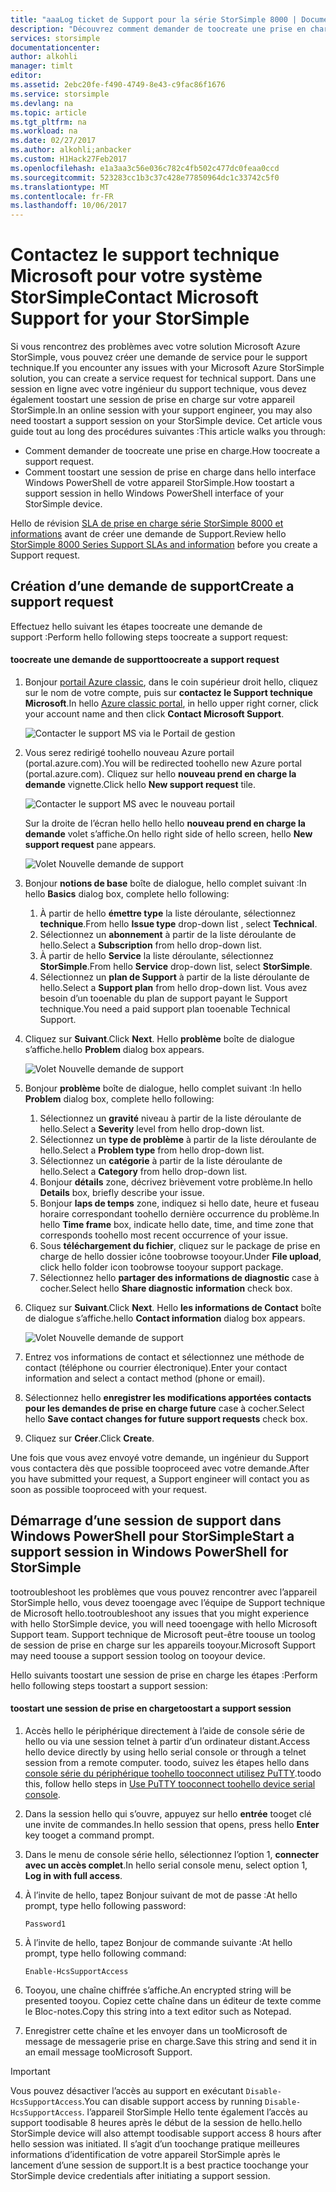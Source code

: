 ```yaml
---
title: "aaaLog ticket de Support pour la série StorSimple 8000 | Documents Microsoft"
description: "Découvrez comment demander de toocreate une prise en charge et démarrer une session de support sur votre appareil StorSimple."
services: storsimple
documentationcenter: 
author: alkohli
manager: timlt
editor: 
ms.assetid: 2ebc20fe-f490-4749-8e43-c9fac86f1676
ms.service: storsimple
ms.devlang: na
ms.topic: article
ms.tgt_pltfrm: na
ms.workload: na
ms.date: 02/27/2017
ms.author: alkohli;anbacker
ms.custom: H1Hack27Feb2017
ms.openlocfilehash: e1a3aa3c56e036c782c4fb502c477dc0feaa0ccd
ms.sourcegitcommit: 523283cc1b3c37c428e77850964dc1c33742c5f0
ms.translationtype: MT
ms.contentlocale: fr-FR
ms.lasthandoff: 10/06/2017
---
```

# <a name="contact-microsoft-support-for-your-storsimple"></a><span data-ttu-id="7203d-103">Contactez le support technique Microsoft pour votre système StorSimple</span><span class="sxs-lookup"><span data-stu-id="7203d-103">Contact Microsoft Support for your StorSimple</span></span>
<span data-ttu-id="7203d-104">Si vous rencontrez des problèmes avec votre solution Microsoft Azure StorSimple, vous pouvez créer une demande de service pour le support technique.</span><span class="sxs-lookup"><span data-stu-id="7203d-104">If you encounter any issues with your Microsoft Azure StorSimple solution, you can create a service request for technical support.</span></span> <span data-ttu-id="7203d-105">Dans une session en ligne avec votre ingénieur du support technique, vous devez également toostart une session de prise en charge sur votre appareil StorSimple.</span><span class="sxs-lookup"><span data-stu-id="7203d-105">In an online session with your support engineer, you may also need toostart a support session on your StorSimple device.</span></span> <span data-ttu-id="7203d-106">Cet article vous guide tout au long des procédures suivantes :</span><span class="sxs-lookup"><span data-stu-id="7203d-106">This article walks you through:</span></span>

* <span data-ttu-id="7203d-107">Comment demander de toocreate une prise en charge.</span><span class="sxs-lookup"><span data-stu-id="7203d-107">How toocreate a support request.</span></span>
* <span data-ttu-id="7203d-108">Comment toostart une session de prise en charge dans hello interface Windows PowerShell de votre appareil StorSimple.</span><span class="sxs-lookup"><span data-stu-id="7203d-108">How toostart a support session in hello Windows PowerShell interface of your StorSimple device.</span></span>

<span data-ttu-id="7203d-109">Hello de révision [SLA de prise en charge série StorSimple 8000 et informations](https://msdn.microsoft.com/library/mt433077.aspx) avant de créer une demande de Support.</span><span class="sxs-lookup"><span data-stu-id="7203d-109">Review hello [StorSimple 8000 Series Support SLAs and information](https://msdn.microsoft.com/library/mt433077.aspx) before you create a Support request.</span></span>

## <a name="create-a-support-request"></a><span data-ttu-id="7203d-110">Création d’une demande de support</span><span class="sxs-lookup"><span data-stu-id="7203d-110">Create a support request</span></span>
<span data-ttu-id="7203d-111">Effectuez hello suivant les étapes toocreate une demande de support :</span><span class="sxs-lookup"><span data-stu-id="7203d-111">Perform hello following steps toocreate a support request:</span></span>

#### <a name="toocreate-a-support-request"></a><span data-ttu-id="7203d-112">toocreate une demande de support</span><span class="sxs-lookup"><span data-stu-id="7203d-112">toocreate a support request</span></span>
1. <span data-ttu-id="7203d-113">Bonjour [portail Azure classic](https://manage.windowsazure.com/), dans le coin supérieur droit hello, cliquez sur le nom de votre compte, puis sur **contactez le Support technique Microsoft**.</span><span class="sxs-lookup"><span data-stu-id="7203d-113">In hello [Azure classic portal](https://manage.windowsazure.com/), in hello upper right corner, click your account name and then click **Contact Microsoft Support**.</span></span>
   
    ![Contacter le support MS via le Portail de gestion](./media/storsimple-contact-microsoft-support/Ibiza1.png)
2. <span data-ttu-id="7203d-115">Vous serez redirigé toohello nouveau Azure portail (portal.azure.com).</span><span class="sxs-lookup"><span data-stu-id="7203d-115">You will be redirected toohello new Azure portal (portal.azure.com).</span></span> <span data-ttu-id="7203d-116">Cliquez sur hello **nouveau prend en charge la demande** vignette.</span><span class="sxs-lookup"><span data-stu-id="7203d-116">Click hello **New support request** tile.</span></span>
   
    ![Contacter le support MS avec le nouveau portail](./media/storsimple-contact-microsoft-support/Ibiza2.png)
   
    <span data-ttu-id="7203d-118">Sur la droite de l’écran hello hello hello **nouveau prend en charge la demande** volet s’affiche.</span><span class="sxs-lookup"><span data-stu-id="7203d-118">On hello right side of hello screen, hello **New support request** pane appears.</span></span> 
   
    ![Volet Nouvelle demande de support](./media/storsimple-contact-microsoft-support/Ibiza3a.png)
3. <span data-ttu-id="7203d-120">Bonjour **notions de base** boîte de dialogue, hello complet suivant :</span><span class="sxs-lookup"><span data-stu-id="7203d-120">In hello **Basics** dialog box, complete hello following:</span></span>                                
   
   1. <span data-ttu-id="7203d-121">À partir de hello **émettre type** la liste déroulante, sélectionnez **technique**.</span><span class="sxs-lookup"><span data-stu-id="7203d-121">From hello **Issue type** drop-down list , select **Technical**.</span></span>
   2. <span data-ttu-id="7203d-122">Sélectionnez un **abonnement** à partir de la liste déroulante de hello.</span><span class="sxs-lookup"><span data-stu-id="7203d-122">Select a **Subscription** from hello drop-down list.</span></span>
   3. <span data-ttu-id="7203d-123">À partir de hello **Service** la liste déroulante, sélectionnez **StorSimple**.</span><span class="sxs-lookup"><span data-stu-id="7203d-123">From hello **Service** drop-down list, select **StorSimple**.</span></span> 
   4. <span data-ttu-id="7203d-124">Sélectionnez un **plan de Support** à partir de la liste déroulante de hello.</span><span class="sxs-lookup"><span data-stu-id="7203d-124">Select a **Support plan** from hello drop-down list.</span></span> <span data-ttu-id="7203d-125">Vous avez besoin d’un tooenable du plan de support payant le Support technique.</span><span class="sxs-lookup"><span data-stu-id="7203d-125">You need a paid support plan tooenable Technical Support.</span></span>
4. <span data-ttu-id="7203d-126">Cliquez sur **Suivant**.</span><span class="sxs-lookup"><span data-stu-id="7203d-126">Click **Next**.</span></span> <span data-ttu-id="7203d-127">Hello **problème** boîte de dialogue s’affiche.</span><span class="sxs-lookup"><span data-stu-id="7203d-127">hello **Problem** dialog box appears.</span></span>
   
    ![Volet Nouvelle demande de support](./media/storsimple-contact-microsoft-support/Ibiza5a.png) 
5. <span data-ttu-id="7203d-129">Bonjour **problème** boîte de dialogue, hello complet suivant :</span><span class="sxs-lookup"><span data-stu-id="7203d-129">In hello **Problem** dialog box, complete hello following:</span></span>
   
   1. <span data-ttu-id="7203d-130">Sélectionnez un **gravité** niveau à partir de la liste déroulante de hello.</span><span class="sxs-lookup"><span data-stu-id="7203d-130">Select a **Severity** level from hello drop-down list.</span></span>
   2. <span data-ttu-id="7203d-131">Sélectionnez un **type de problème** à partir de la liste déroulante de hello.</span><span class="sxs-lookup"><span data-stu-id="7203d-131">Select a **Problem type** from hello drop-down list.</span></span>
   3. <span data-ttu-id="7203d-132">Sélectionnez un **catégorie** à partir de la liste déroulante de hello.</span><span class="sxs-lookup"><span data-stu-id="7203d-132">Select a **Category** from hello drop-down list.</span></span> 
   4. <span data-ttu-id="7203d-133">Bonjour **détails** zone, décrivez brièvement votre problème.</span><span class="sxs-lookup"><span data-stu-id="7203d-133">In hello **Details** box, briefly describe your issue.</span></span>
   5. <span data-ttu-id="7203d-134">Bonjour **laps de temps** zone, indiquez si hello date, heure et fuseau horaire correspondant toohello dernière occurrence du problème.</span><span class="sxs-lookup"><span data-stu-id="7203d-134">In hello **Time frame** box, indicate hello date, time, and time zone that corresponds toohello most recent occurrence of your issue.</span></span>
   6. <span data-ttu-id="7203d-135">Sous **téléchargement du fichier**, cliquez sur le package de prise en charge de hello dossier icône toobrowse tooyour.</span><span class="sxs-lookup"><span data-stu-id="7203d-135">Under **File upload**, click hello folder icon toobrowse tooyour support package.</span></span>
   7. <span data-ttu-id="7203d-136">Sélectionnez hello **partager des informations de diagnostic** case à cocher.</span><span class="sxs-lookup"><span data-stu-id="7203d-136">Select hello **Share diagnostic information** check box.</span></span>
6. <span data-ttu-id="7203d-137">Cliquez sur **Suivant**.</span><span class="sxs-lookup"><span data-stu-id="7203d-137">Click **Next**.</span></span> <span data-ttu-id="7203d-138">Hello **les informations de Contact** boîte de dialogue s’affiche.</span><span class="sxs-lookup"><span data-stu-id="7203d-138">hello **Contact information** dialog box appears.</span></span>
   
    ![Volet Nouvelle demande de support](./media/storsimple-contact-microsoft-support/Ibiza6a.png) 
7. <span data-ttu-id="7203d-140">Entrez vos informations de contact et sélectionnez une méthode de contact (téléphone ou courrier électronique).</span><span class="sxs-lookup"><span data-stu-id="7203d-140">Enter your contact information and select a contact method (phone or email).</span></span> 
8. <span data-ttu-id="7203d-141">Sélectionnez hello **enregistrer les modifications apportées contacts pour les demandes de prise en charge future** case à cocher.</span><span class="sxs-lookup"><span data-stu-id="7203d-141">Select hello **Save contact changes for future support requests** check box.</span></span>
9. <span data-ttu-id="7203d-142">Cliquez sur **Créer**.</span><span class="sxs-lookup"><span data-stu-id="7203d-142">Click **Create**.</span></span>

<span data-ttu-id="7203d-143">Une fois que vous avez envoyé votre demande, un ingénieur du Support vous contactera dès que possible tooproceed avec votre demande.</span><span class="sxs-lookup"><span data-stu-id="7203d-143">After you have submitted your request, a Support engineer will contact you as soon as possible tooproceed with your request.</span></span>

## <a name="start-a-support-session-in-windows-powershell-for-storsimple"></a><span data-ttu-id="7203d-144">Démarrage d’une session de support dans Windows PowerShell pour StorSimple</span><span class="sxs-lookup"><span data-stu-id="7203d-144">Start a support session in Windows PowerShell for StorSimple</span></span>
<span data-ttu-id="7203d-145">tootroubleshoot les problèmes que vous pouvez rencontrer avec l’appareil StorSimple hello, vous devez tooengage avec l’équipe de Support technique de Microsoft hello.</span><span class="sxs-lookup"><span data-stu-id="7203d-145">tootroubleshoot any issues that you might experience with hello StorSimple device, you will need tooengage with hello Microsoft Support team.</span></span> <span data-ttu-id="7203d-146">Support technique de Microsoft peut-être toouse un toolog de session de prise en charge sur les appareils tooyour.</span><span class="sxs-lookup"><span data-stu-id="7203d-146">Microsoft Support may need toouse a support session toolog on tooyour device.</span></span> 

<span data-ttu-id="7203d-147">Hello suivants toostart une session de prise en charge les étapes :</span><span class="sxs-lookup"><span data-stu-id="7203d-147">Perform hello following steps toostart a support session:</span></span>

#### <a name="toostart-a-support-session"></a><span data-ttu-id="7203d-148">toostart une session de prise en charge</span><span class="sxs-lookup"><span data-stu-id="7203d-148">toostart a support session</span></span>
1. <span data-ttu-id="7203d-149">Accès hello le périphérique directement à l’aide de console série de hello ou via une session telnet à partir d’un ordinateur distant.</span><span class="sxs-lookup"><span data-stu-id="7203d-149">Access hello device directly by using hello serial console or through a telnet session from a remote computer.</span></span> <span data-ttu-id="7203d-150">toodo, suivez les étapes hello dans [console série du périphérique toohello tooconnect utilisez PuTTY](storsimple-deployment-walkthrough.md#use-putty-to-connect-to-the-device-serial-console).</span><span class="sxs-lookup"><span data-stu-id="7203d-150">toodo this, follow hello steps in [Use PuTTY tooconnect toohello device serial console](storsimple-deployment-walkthrough.md#use-putty-to-connect-to-the-device-serial-console).</span></span>
2. <span data-ttu-id="7203d-151">Dans la session hello qui s’ouvre, appuyez sur hello **entrée** tooget clé une invite de commandes.</span><span class="sxs-lookup"><span data-stu-id="7203d-151">In hello session that opens, press hello **Enter** key tooget a command prompt.</span></span>
3. <span data-ttu-id="7203d-152">Dans le menu de console série hello, sélectionnez l’option 1, **connecter avec un accès complet**.</span><span class="sxs-lookup"><span data-stu-id="7203d-152">In hello serial console menu, select option 1, **Log in with full access**.</span></span>
4. <span data-ttu-id="7203d-153">À l’invite de hello, tapez Bonjour suivant de mot de passe :</span><span class="sxs-lookup"><span data-stu-id="7203d-153">At hello prompt, type hello following password:</span></span> 
   
    `Password1`
5. <span data-ttu-id="7203d-154">À l’invite de hello, tapez Bonjour de commande suivante :</span><span class="sxs-lookup"><span data-stu-id="7203d-154">At hello prompt, type hello following command:</span></span>
   
    `Enable-HcsSupportAccess`
6. <span data-ttu-id="7203d-155">Tooyou, une chaîne chiffrée s’affiche.</span><span class="sxs-lookup"><span data-stu-id="7203d-155">An encrypted string will be presented tooyou.</span></span> <span data-ttu-id="7203d-156">Copiez cette chaîne dans un éditeur de texte comme le Bloc-notes.</span><span class="sxs-lookup"><span data-stu-id="7203d-156">Copy this string into a text editor such as Notepad.</span></span>
7. <span data-ttu-id="7203d-157">Enregistrer cette chaîne et les envoyer dans un tooMicrosoft de message de messagerie prise en charge.</span><span class="sxs-lookup"><span data-stu-id="7203d-157">Save this string and send it in an email message tooMicrosoft Support.</span></span> 

> [!IMPORTANT]
> <span data-ttu-id="7203d-158">Vous pouvez désactiver l’accès au support en exécutant `Disable-HcsSupportAccess`.</span><span class="sxs-lookup"><span data-stu-id="7203d-158">You can disable support access by running `Disable-HcsSupportAccess`.</span></span> <span data-ttu-id="7203d-159">l’appareil StorSimple Hello tente également l’accès au support toodisable 8 heures après le début de la session de hello.</span><span class="sxs-lookup"><span data-stu-id="7203d-159">hello StorSimple device will also attempt toodisable support access 8 hours after hello session was initiated.</span></span> <span data-ttu-id="7203d-160">Il s’agit d’un toochange pratique meilleures informations d’identification de votre appareil StorSimple après le lancement d’une session de support.</span><span class="sxs-lookup"><span data-stu-id="7203d-160">It is a best practice toochange your StorSimple device credentials after initiating a support session.</span></span>
> 
> 

